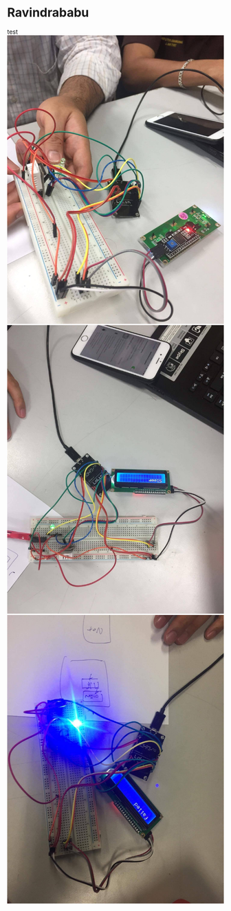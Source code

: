 # Ravindrababu
test
![alt text](https://github.com/prayebin21/Ravindrababu/blob/master/20746873_1507662849297373_183159908_o.jpg)
![alt text](https://github.com/prayebin21/Ravindrababu/blob/master/20747539_1507662815964043_1074973169_o.jpg)
![alt text](https://github.com/prayebin21/Ravindrababu/blob/master/20747595_1507662782630713_1423495890_o.jpg)
